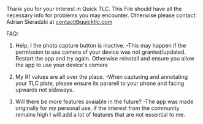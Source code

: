 Thank you for your interest in Quick TLC. This File should have all the necessary info for problems you may encounter.
Otherwise please contact: Adrian Sieradzki at contact@quicktlc.com




FAQ:


1. Help, I the photo capture button is inactive.
-This may happen if the permission to use camera of your device was not granted/updated. Restart the app and try again. Otherwise reinstall and ensure you allow the app to use your device's camera

2. My Rf values are all over the place.
-When capturing and annotating your TLC plate, please ensure its pararell to your phone and facing upwards not sideways.

3. Will there be more features avaiable in the future?
-The app was made originally for my personal use, if the interest from the community remains high I will add a lot of features that are not essential to me.


